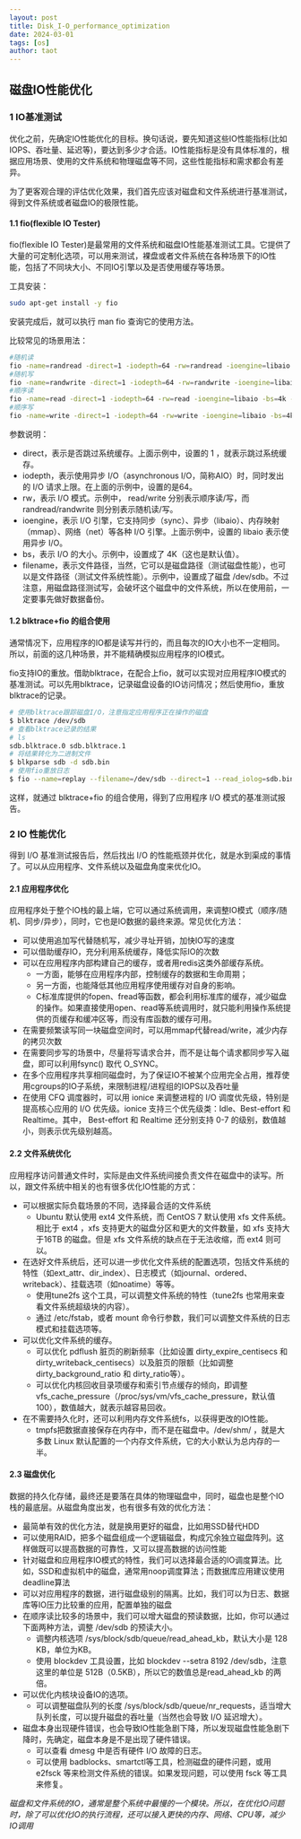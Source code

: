 ```yaml
---
layout: post
title: Disk_I-O_performance_optimization
date: 2024-03-01
tags: [os]
author: taot
---
```


## 磁盘IO性能优化


### 1 IO基准测试

优化之前，先确定IO性能优化的目标。换句话说，要先知道这些IO性能指标(比如IOPS、吞吐量、延迟等)，要达到多少才合适。IO性能指标是没有具体标准的，根据应用场景、使用的文件系统和物理磁盘等不同，这些性能指标和需求都会有差异。

为了更客观合理的评估优化效果，我们首先应该对磁盘和文件系统进行基准测试，得到文件系统或者磁盘IO的极限性能。

#### 1.1 fio(flexible IO Tester)

fio(flexible IO Tester)是最常用的文件系统和磁盘IO性能基准测试工具。它提供了大量的可定制化选项，可以用来测试，裸盘或者文件系统在各种场景下的IO性能，包括了不同块大小、不同IO引擎以及是否使用缓存等场景。

工具安装：
```bash
sudo apt-get install -y fio
```

安装完成后，就可以执⾏ man fio 查询它的使⽤⽅法。

比较常见的场景用法：
```bash
#随机读
fio -name=randread -direct=1 -iodepth=64 -rw=randread -ioengine=libaio -bs=4k -size=1G
#随机写
fio -name=randwrite -direct=1 -iodepth=64 -rw=randwrite -ioengine=libaio -bs=4k -size=1G
#顺序读
fio -name=read -direct=1 -iodepth=64 -rw=read -ioengine=libaio -bs=4k -size=1G -numjobs=
#顺序写
fio -name=write -direct=1 -iodepth=64 -rw=write -ioengine=libaio -bs=4k -size=1G -numjob

```

参数说明：
* direct，表示是否跳过系统缓存。上⾯示例中，设置的 1 ，就表示跳过系统缓存。
* iodepth，表示使⽤异步 I/O（asynchronous I/O，简称AIO）时，同时发出的 I/O 请求上限。在上⾯的示例中，设置的是64。
* rw，表示 I/O 模式。示例中， read/write 分别表示顺序读/写，⽽ randread/randwrite 则分别表示随机读/写。
* ioengine，表示 I/O 引擎，它⽀持同步（sync）、异步（libaio）、内存映射（mmap）、⽹络（net）等各种 I/O 引擎。上⾯示例中，设置的 libaio 表示使⽤异步 I/O。
* bs，表示 I/O 的⼤⼩。示例中，设置成了 4K（这也是默认值）。
* filename，表示⽂件路径，当然，它可以是磁盘路径（测试磁盘性能），也可以是⽂件路径（测试⽂件系统性能）。示例中，设置成了磁盘 /dev/sdb。不过注意，⽤磁盘路径测试写，会破坏这个磁盘中的⽂件系统，所以在使⽤前，⼀定要事先做好数据备份。


#### 1.2 blktrace+fio 的组合使⽤

通常情况下，应用程序的IO都是读写并行的，而且每次的IO大小也不一定相同。所以，前面的这几种场景，并不能精确模拟应用程序的IO模式。

fio支持IO的重放。借助blktrace，在配合上fio，就可以实现对应用程序IO模式的基准测试。可以先用blktrace，记录磁盘设备的IO访问情况；然后使用fio，重放blktrace的记录。
```bash
# 使⽤blktrace跟踪磁盘I/O，注意指定应⽤程序正在操作的磁盘
$ blktrace /dev/sdb
# 查看blktrace记录的结果
# ls
sdb.blktrace.0 sdb.blktrace.1
# 将结果转化为⼆进制⽂件
$ blkparse sdb -d sdb.bin
# 使⽤fio重放⽇志
$ fio --name=replay --filename=/dev/sdb --direct=1 --read_iolog=sdb.bin
```

这样，就通过 blktrace+fio 的组合使⽤，得到了应⽤程序 I/O 模式的基准测试报告。


### 2 IO 性能优化

得到 I/O 基准测试报告后，然后找出 I/O 的性能瓶颈并优化，就是⽔到渠成的事情了。可以从应用程序、文件系统以及磁盘角度来优化IO。

#### 2.1 应用程序优化

应用程序处于整个IO栈的最上端，它可以通过系统调用，来调整IO模式（顺序/随机、同步/异步），同时，它也是IO数据的最终来源。常见优化方法：

* 可以使用追加写代替随机写，减少寻址开销，加快IO写的速度
* 可以借助缓存IO，充分利用系统缓存，降低实际IO的次数
* 可以在应用程序内部构建自己的缓存，或者用redis这类外部缓存系统。
  * 一方面，能够在应用程序内部，控制缓存的数据和生命周期；
  * 另一方面，也能降低其他应用程序使用缓存对自身的影响。
  * C标准库提供的fopen、fread等函数，都会利用标准库的缓存，减少磁盘的操作。如果直接使用open、read等系统调用时，就只能利用操作系统提供的页缓存和缓冲区等，而没有库函数的缓存可用。
* 在需要频繁读写同一块磁盘空间时，可以用mmap代替read/write，减少内存的拷贝次数
* 在需要同步写的场景中，尽量将写请求合并，而不是让每个请求都同步写入磁盘，即可以利用fsync() 取代 O_SYNC。
* 在多个应用程序共享相同磁盘时，为了保证IO不被某个应用完全占用，推荐使用cgroups的IO子系统，来限制进程/进程组的IOPS以及吞吐量
* 在使⽤ CFQ 调度器时，可以⽤ ionice 来调整进程的 I/O 调度优先级，特别是提⾼核⼼应⽤的 I/O 优先级。ionice ⽀持三个优先级类：Idle、Best-effort 和 Realtime。其中， Best-effort 和 Realtime 还分别⽀持 0-7 的级别，数值越⼩，则表示优先级别越⾼。

#### 2.2 文件系统优化

应用程序访问普通文件时，实际是由文件系统间接负责文件在磁盘中的读写。所以，跟文件系统中相关的也有很多优化IO性能的方式：

* 可以根据实际负载场景的不同，选择最合适的文件系统
  * Ubuntu 默认使⽤ ext4 ⽂件系统，⽽ CentOS 7 默认使⽤ xfs ⽂件系统。相⽐于 ext4 ，xfs ⽀持更⼤的磁盘分区和更⼤的⽂件数量，如 xfs ⽀持⼤于16TB 的磁盘。但是 xfs ⽂件系统的缺点在于⽆法收缩，⽽ ext4 则可以。
* 在选好⽂件系统后，还可以进⼀步优化⽂件系统的配置选项，包括⽂件系统的特性（如ext_attr、dir_index）、⽇志模式（如journal、ordered、writeback）、挂载选项（如noatime）等等。
  * 使⽤tune2fs 这个⼯具，可以调整⽂件系统的特性（tune2fs 也常⽤来查看⽂件系统超级块的内容）。
  * 通过 /etc/fstab，或者 mount 命令⾏参数，我们可以调整⽂件系统的⽇志模式和挂载选项等。
* 可以优化⽂件系统的缓存。
  * 可以优化 pdflush 脏⻚的刷新频率（⽐如设置 dirty_expire_centisecs 和dirty_writeback_centisecs）以及脏⻚的限额（⽐如调整 dirty_background_ratio 和 dirty_ratio等）。
  * 可以优化内核回收⽬录项缓存和索引节点缓存的倾向，即调整vfs_cache_pressure（/proc/sys/vm/vfs_cache_pressure，默认值100），数值越⼤，就表示越容易回收。
* 在不需要持久化时，还可以利用内存文件系统fs，以获得更改的IO性能。
  * tmpfs把数据直接保存在内存中，而不是在磁盘中。/dev/shm/ ，就是⼤多数 Linux 默认配置的⼀个内存⽂件系统，它的⼤⼩默认为总内存的⼀半。

#### 2.3 磁盘优化

数据的持久化存储，最终还是要落在具体的物理磁盘中，同时，磁盘也是整个IO栈的最底层。从磁盘角度出发，也有很多有效的优化方法：

* 最简单有效的优化方法，就是换用更好的磁盘，比如用SSD替代HDD
* 可以使用RAID，把多个磁盘组成一个逻辑磁盘，构成冗余独立磁盘阵列。这样做既可以提高数据的可靠性，又可以提高数据的访问性能
* 针对磁盘和应用程序IO模式的特性，我们可以选择最合适的IO调度算法。比如，SSD和虚拟机中的磁盘，通常用noop调度算法；而数据库应用建议使用deadline算法
* 可以对应用程序的数据，进行磁盘级别的隔离。比如，我们可以为日志、数据库等IO压力比较重的应用，配置单独的磁盘
* 在顺序读比较多的场景中，我们可以增大磁盘的预读数据，⽐如，你可以通过下⾯两种⽅法，调整 /dev/sdb 的预读⼤⼩。
  * 调整内核选项 /sys/block/sdb/queue/read_ahead_kb，默认⼤⼩是 128 KB，单位为KB。
  * 使⽤ blockdev ⼯具设置，⽐如 blockdev --setra 8192 /dev/sdb，注意这⾥的单位是 512B（0.5KB），所以它的数值总是read_ahead_kb 的两倍。
* 可以优化内核块设备IO的选项。
  * 可以调整磁盘队列的⻓度 /sys/block/sdb/queue/nr_requests，适当增⼤队列⻓度，可以提升磁盘的吞吐量（当然也会导致 I/O 延迟增⼤）。
* 磁盘本身出现硬件错误，也会导致IO性能急剧下降，所以发现磁盘性能急剧下降时，先确定，磁盘本身是不是出现了硬件错误。
  * 可以查看 dmesg 中是否有硬件 I/O 故障的⽇志。
  * 可以使⽤ badblocks、smartctl等⼯具，检测磁盘的硬件问题，或⽤ e2fsck 等来检测⽂件系统的错误。如果发现问题，可以使⽤ fsck 等⼯具来修复。

*磁盘和文件系统的IO，通常是整个系统中最慢的一个模块。所以，在优化IO问题时，除了可以优化IO的执行流程，还可以接入更快的内存、网络、CPU等，减少IO调用*

